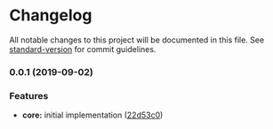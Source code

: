 # Changelog

All notable changes to this project will be documented in this file. See [standard-version](https://github.com/conventional-changelog/standard-version) for commit guidelines.

### 0.0.1 (2019-09-02)


### Features

* **core:** initial implementation ([22d53c0](https://github.com/JanMalch/comparing/commit/22d53c0))
